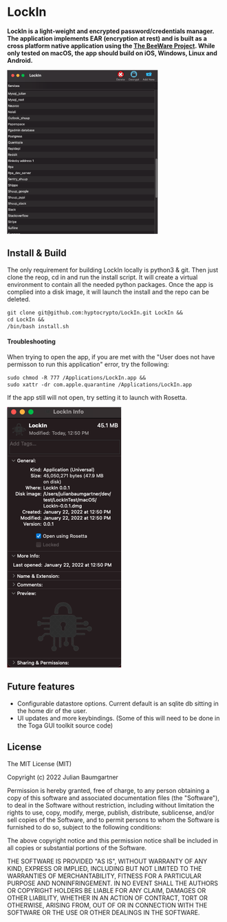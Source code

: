 # LockIn


**LockIn is a light-weight and encrypted password/credentials manager. The application implements EAR (encryption at rest) and is built as a cross platform native application using the [The BeeWare Project](https://beeware.org/). While only tested on macOS, the app should build on iOS, Windows, Linux and Android.**

<kbd>
<img width=350 src="readme/lockin_demo.png"/>
</kbd>



## Install & Build
The only requirement for building LockIn locally is python3 & git. Then just clone the reop, cd in and run the install script. It will create a virtual environment to contain all the needed python packages. Once the app is complied into a disk image, it will launch the install and the repo can be deleted.
```
git clone git@github.com:hyptocrypto/LockIn.git LockIn &&
cd LockIn &&
/bin/bash install.sh
```

#### Troubleshooting
When trying to open the app, if you are met with the "User does not have permisson to run this application" error, try the following:
```
sudo chmod -R 777 /Applications/LockIn.app &&
sudo xattr -dr com.apple.quarantine /Applications/LockIn.app
```
If the app still will not open, try setting it to launch with Rosetta.

<kbd>
<img src="readme/rosetta.png"/>
</kbd>


## Future features
- Configurable datastore options. Current default is an sqlite db sitting in the home dir of the user.
- UI updates and more keybindings. (Some of this will need to be done in the Toga GUI toolkit source code)

## License
The MIT License (MIT)

Copyright (c) 2022 Julian Baumgartner

Permission is hereby granted, free of charge, to any person obtaining a copy of this software and associated documentation files (the "Software"), to deal in the Software without restriction, including without limitation the rights to use, copy, modify, merge, publish, distribute, sublicense, and/or sell copies of the Software, and to permit persons to whom the Software is furnished to do so, subject to the following conditions:

The above copyright notice and this permission notice shall be included in all copies or substantial portions of the Software.

THE SOFTWARE IS PROVIDED "AS IS", WITHOUT WARRANTY OF ANY KIND, EXPRESS OR IMPLIED, INCLUDING BUT NOT LIMITED TO THE WARRANTIES OF MERCHANTABILITY, FITNESS FOR A PARTICULAR PURPOSE AND NONINFRINGEMENT. IN NO EVENT SHALL THE AUTHORS OR COPYRIGHT HOLDERS BE LIABLE FOR ANY CLAIM, DAMAGES OR OTHER LIABILITY, WHETHER IN AN ACTION OF CONTRACT, TORT OR OTHERWISE, ARISING FROM, OUT OF OR IN CONNECTION WITH THE SOFTWARE OR THE USE OR OTHER DEALINGS IN THE SOFTWARE.
